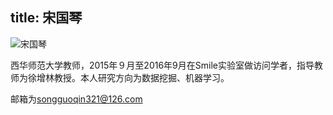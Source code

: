 title: 宋国琴
---
![宋国琴](http://7xohr3.com1.z0.glb.clouddn.com/宋老师.jpg)西华师范大学教师，2015年９月至2016年9月在Smile实验室做访问学者，指导教师为徐增林教授。本人研究方向为数据挖掘、机器学习。

邮箱为<songguoqin321@126.com>